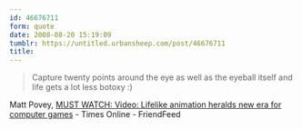 ```yaml
---
id: 46676711
form: quote
date: 2008-08-20 15:19:09
tumblr: https://untitled.urbansheep.com/post/46676711
title: 
---
```


<blockquote>
Capture twenty points around the eye as well as the eyeball itself and life gets a lot less botoxy :)
</blockquote>

Matt Povey, <a href="http://friendfeed.com/e/420a41d6-7b87-42b9-af6c-17582498e05b/MUST-WATCH-Video-Lifelike-animation-heralds-new/">MUST WATCH: Video: Lifelike animation heralds new era for computer games</a> - Times Online - FriendFeed
